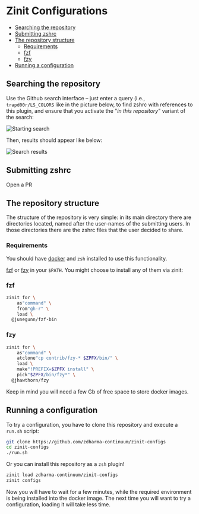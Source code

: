 # Zinit Configurations<a name="zinit-configurations"></a>

<!-- mdformat-toc start --slug=github --maxlevel=6 --minlevel=2 -->

- [Searching the repository](#searching-the-repository)
- [Submitting zshrc](#submitting-zshrc)
- [The repository structure](#the-repository-structure)
  - [Requirements](#requirements)
  - [fzf](#fzf)
  - [fzy](#fzy)
- [Running a configuration](#running-a-configuration)

<!-- mdformat-toc end -->

## Searching the repository<a name="searching-the-repository"></a>

Use the Github search interface – just enter a query (i.e., `trapd00r/LS_COLORS` like in the picture
below, to find zshrc with references to this plugin, and ensure that you activate the "*in this
repository*" variant of the search:

![Starting search](https://raw.githubusercontent.com/zdharma-continuum/zinit-configs/img/srch.png)

Then, results should appear like below:

![Search results](https://raw.githubusercontent.com/zdharma-continuum/zinit-configs/img/srch-rslt.png)

## Submitting zshrc<a name="submitting-zshrc"></a>

Open a PR

## The repository structure<a name="the-repository-structure"></a>

The structure of the repository is very simple: in its main directory there are directories located,
named after the user-names of the submitting users. In those directories there are the zshrc files
that the user decided to share.

### Requirements<a name="requirements"></a>

You should have [docker](https://docs.docker.com/install/) and `zsh` installed to use this
functionality.

[fzf](https://github.com/junegunn/fzf) or [fzy](https://github.com/jhawthorn/fzy) in your `$PATH`.
You might choose to install any of them via zinit:

### fzf<a name="fzf"></a>

```zsh
zinit for \
    as"command" \
    from"gh-r" \
    load \
  @junegunn/fzf-bin
```

### fzy<a name="fzy"></a>

```zsh
zinit for \
    as"command" \
    atclone"cp contrib/fzy-* $ZPFX/bin/" \
    load \
    make"!PREFIX=$ZPFX install" \
    pick"$ZPFX/bin/fzy*" \
  @jhawthorn/fzy
```

Keep in mind you will need a few Gb of free space to store docker images.

## Running a configuration<a name="running-a-configuration"></a>

To try a configuration, you have to clone this repository and execute a `run.sh` script:

```zsh
git clone https://github.com/zdharma-continuum/zinit-configs
cd zinit-configs
./run.sh
```

Or you can install this repository as a `zsh` plugin!

```zsh
zinit load zdharma-continuum/zinit-configs
zinit configs
```

Now you will have to wait for a few minutes, while the required environment is being installed into
the docker image. The next time you will want to try a configuration, loading it will take less
time.
